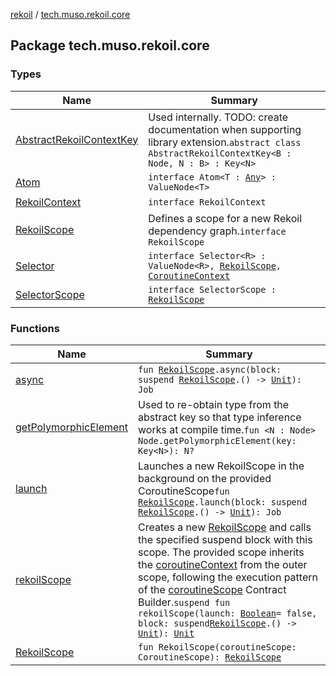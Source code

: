 [rekoil](../index.md) / [tech.muso.rekoil.core](./index.md)

## Package tech.muso.rekoil.core

### Types

| Name | Summary |
|---|---|
| [AbstractRekoilContextKey](-abstract-rekoil-context-key/index.md) | Used internally. TODO: create documentation when supporting library extension.`abstract class AbstractRekoilContextKey<B : Node, N : B> : Key<N>` |
| [Atom](-atom/index.md) | `interface Atom<T : `[`Any`](https://kotlinlang.org/api/latest/jvm/stdlib/kotlin/-any/index.html)`> : ValueNode<T>` |
| [RekoilContext](-rekoil-context/index.md) | `interface RekoilContext` |
| [RekoilScope](-rekoil-scope/index.md) | Defines a scope for a new Rekoil dependency graph.`interface RekoilScope` |
| [Selector](-selector/index.md) | `interface Selector<R> : ValueNode<R>, `[`RekoilScope`](-rekoil-scope/index.md)`, `[`CoroutineContext`](https://kotlinlang.org/api/latest/jvm/stdlib/kotlin.coroutines/-coroutine-context/index.html) |
| [SelectorScope](-selector-scope/index.md) | `interface SelectorScope : `[`RekoilScope`](-rekoil-scope/index.md) |

### Functions

| Name | Summary |
|---|---|
| [async](async.md) | `fun `[`RekoilScope`](-rekoil-scope/index.md)`.async(block: suspend `[`RekoilScope`](-rekoil-scope/index.md)`.() -> `[`Unit`](https://kotlinlang.org/api/latest/jvm/stdlib/kotlin/-unit/index.html)`): Job` |
| [getPolymorphicElement](get-polymorphic-element.md) | Used to re-obtain type from the abstract key so that type inference works at compile time.`fun <N : Node> Node.getPolymorphicElement(key: Key<N>): N?` |
| [launch](launch.md) | Launches a new RekoilScope in the background on the provided CoroutineScope`fun `[`RekoilScope`](-rekoil-scope/index.md)`.launch(block: suspend `[`RekoilScope`](-rekoil-scope/index.md)`.() -> `[`Unit`](https://kotlinlang.org/api/latest/jvm/stdlib/kotlin/-unit/index.html)`): Job` |
| [rekoilScope](rekoil-scope.md) | Creates a new [RekoilScope](-rekoil-scope/index.md) and calls the specified suspend block with this scope. The provided scope inherits the [coroutineContext](#) from the outer scope, following the execution pattern of the [coroutineScope](#) Contract Builder.`suspend fun rekoilScope(launch: `[`Boolean`](https://kotlinlang.org/api/latest/jvm/stdlib/kotlin/-boolean/index.html)` = false, block: suspend `[`RekoilScope`](-rekoil-scope/index.md)`.() -> `[`Unit`](https://kotlinlang.org/api/latest/jvm/stdlib/kotlin/-unit/index.html)`): `[`Unit`](https://kotlinlang.org/api/latest/jvm/stdlib/kotlin/-unit/index.html) |
| [RekoilScope](-rekoil-scope.md) | `fun RekoilScope(coroutineScope: CoroutineScope): `[`RekoilScope`](-rekoil-scope/index.md) |
